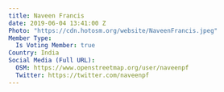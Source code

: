 ```yaml
---
title: Naveen Francis
date: 2019-06-04 13:41:00 Z
Photo: "https://cdn.hotosm.org/website/NaveenFrancis.jpeg"
Member Type:
  Is Voting Member: true
Country: India
Social Media (Full URL):
  OSM: https://www.openstreetmap.org/user/naveenpf
  Twitter: https://twitter.com/naveenpf
---
```


